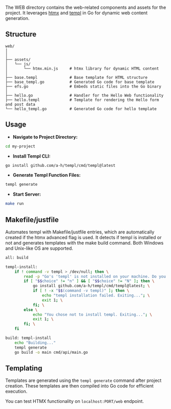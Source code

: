 The WEB directory contains the web-related components and assets for the project. It leverages [htmx](https://github.com/bigskysoftware/htmx) and [templ](https://github.com/a-h/templ) in Go for dynamic web content generation.

## Structure

```
web/
│
│
├── assets/
│   └── js/
│       └── htmx.min.js     # htmx library for dynamic HTML content
│
├── base.templ              # Base template for HTML structure
├── base_templ.go           # Generated Go code for base template
├── efs.go                  # Embeds static files into the Go binary
│
├── hello.go                # Handler for the Hello Web functionality
├── hello.templ             # Template for rendering the Hello form and post data
└── hello_templ.go          # Generated Go code for hello template
```

## Usage

- **Navigate to Project Directory:**

```bash
cd my-project
```

- **Install Templ CLI:**

```bash
go install github.com/a-h/templ/cmd/templ@latest
```

- **Generate Templ Function Files:**

```bash
templ generate
```

- **Start Server:**

```bash
make run
```

## Makefile/justfile

Automates templ with Makefile/justfile entries, which are automatically created if the htmx advanced flag is used.
It detects if templ is installed or not and generates templates with the make build command.
Both Windows and Unix-like OS are supported.

```bash
all: build

templ-install:
	if ! command -v templ > /dev/null; then \
		read -p "Go's 'templ' is not installed on your machine. Do you want to install it? [Y/n] " choice; \
		if [ "$$choice" != "n" ] && [ "$$choice" != "N" ]; then \
			go install github.com/a-h/templ/cmd/templ@latest; \
			if [ ! -x "$$(command -v templ)" ]; then \
				echo "templ installation failed. Exiting..."; \
				exit 1; \
			fi; \
		else \
			echo "You chose not to install templ. Exiting..."; \
			exit 1; \
		fi; \
	fi

build: templ-install
	echo "Building..."
	templ generate
	go build -o main cmd/api/main.go
```

## Templating

Templates are generated using the `templ generate` command after project creation. These templates are then compiled into Go code for efficient execution.

You can test HTMX functionality on `localhost:PORT/web` endpoint.
